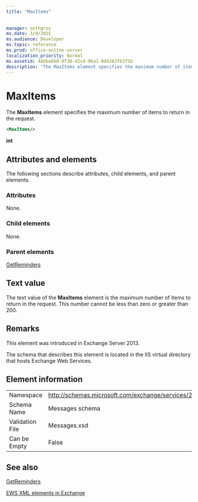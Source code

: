 ```yaml
---
title: "MaxItems"
 
 
manager: sethgros
ms.date: 3/9/2015
ms.audience: Developer
ms.topic: reference
ms.prod: office-online-server
localization_priority: Normal
ms.assetid: 4ddba6b8-0f38-42cd-96a1-0d4283f6375b
description: "The MaxItems element specifies the maximum number of items to return in the request."
---
```


# MaxItems

The **MaxItems** element specifies the maximum number of items to return in the request. 
  
```XML
<MaxItems/>
```

 **int**
## Attributes and elements

The following sections describe attributes, child elements, and parent elements.
  
### Attributes

None.
  
### Child elements

None.
  
### Parent elements

[GetReminders](getreminders.md)
  
## Text value

The text value of the **MaxItems** element is the maximum number of items to return in the request. This number cannot be less than zero or greater than 200. 
  
## Remarks

This element was introduced in Exchange Server 2013.
  
The schema that describes this element is located in the IIS virtual directory that hosts Exchange Web Services.
  
## Element information

|||
|:-----|:-----|
|Namespace  <br/> |http://schemas.microsoft.com/exchange/services/2006/messages  <br/> |
|Schema Name  <br/> |Messages schema  <br/> |
|Validation File  <br/> |Messages.xsd  <br/> |
|Can be Empty  <br/> |False  <br/> |
   
## See also



[GetReminders](getreminders.md)


[EWS XML elements in Exchange](ews-xml-elements-in-exchange.md)

